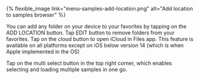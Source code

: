 ---
---

{% flexible_image link="menu-samples-add-location.png" alt="Add location to samples browser" %}

You can add any folder on your device to your favorites by tapping on the ADD LOCATION button. Tap EDIT button to remove folders from your favorites. Tap on the cloud button to open iCloud in Files app. This feature is available on all platforms except on iOS below version 14 (which is when Apple implemented in the OS)

Tap on the multi select button in the top right corner, which enables selecting and loading multiple samples in one go.
